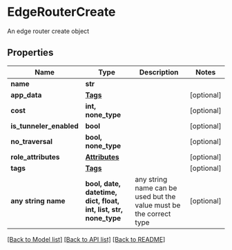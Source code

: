 # EdgeRouterCreate

An edge router create object

## Properties
Name | Type | Description | Notes
------------ | ------------- | ------------- | -------------
**name** | **str** |  | 
**app_data** | [**Tags**](Tags.md) |  | [optional] 
**cost** | **int, none_type** |  | [optional] 
**is_tunneler_enabled** | **bool** |  | [optional] 
**no_traversal** | **bool, none_type** |  | [optional] 
**role_attributes** | [**Attributes**](Attributes.md) |  | [optional] 
**tags** | [**Tags**](Tags.md) |  | [optional] 
**any string name** | **bool, date, datetime, dict, float, int, list, str, none_type** | any string name can be used but the value must be the correct type | [optional]

[[Back to Model list]](../README.md#documentation-for-models) [[Back to API list]](../README.md#documentation-for-api-endpoints) [[Back to README]](../README.md)


